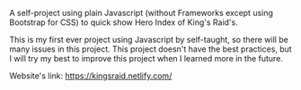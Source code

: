 A self-project using plain Javascript (without Frameworks except using Bootstrap for CSS) to quick show Hero Index of King's Raid's.

This is my first ever project using Javascript  by self-taught, so there will be many issues in this project. This project doesn't have the best practices, but I will try my best to improve this project when I learned more in the future.

Website's link: https://kingsraid.netlify.com/
